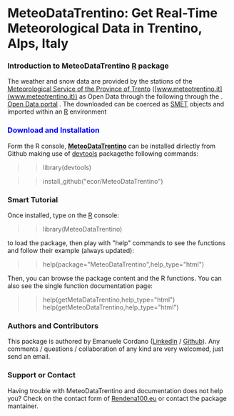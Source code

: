 # MeteoDataTrentino: Get Real-Time Meteorological Data in Trentino, Alps, Italy


### Introduction to MeteoDataTrentino [R](https://www.r-project.org/) package

The weather and snow data are provided by the stations of the [Meteorological Service of the Province of Trento](www.meteotrentino.it) ([www.meteotrentino.it](www.meteotrentino.it)) as Open Data through the following through the . [Open Data portal](http://dati.trentino.it/group/cat-meteo) . The downloaded can be coerced as [SMET](https://cran.r-project.org/web/packages/RSMET/index.html) objects and imported within an [R](https://www.r-project.org/) environment  

### <a name="installation"></a><font color="#0000ff">Download and Installation</font>

Form the R console, **<u>MeteoDataTrentino</u>** can be installed dirlectly from Github making use of [devtools](https://cran.r-project.org/web/packages/devtools/index.html) packagethe following commands:


> >library(devtools)

> >install_github("ecor/MeteoDataTrentino")



###   Smart Tutorial

Once installed, type on the [R](https://www.r-project.org/) console: 

> >library(MeteoDataTrentino) 

to load the package, then play with "help" commands to see the functions and follow their example (always updated):

>  >help(package="MeteoDataTrentino",help_type="html")

Then, you can browse the package content and the R functions. You can also see the single function documentation page: 

> >help(getMetaDataTrentino,help_type="html")
> >help(getMeteoDataTrentino,help_type="html")


###  Authors and Contributors

This package is authored by Emanuele Cordano ([LinkedIn](https://www.linkedin.com/in/emanuele-cordano-31995333) / [Github](https://github.com/ecor)). Any comments / questions / collaboration of any kind are very welcomed, just send an email.

### Support or Contact

Having trouble with MeteoDataTrentino and documentation does not help you? Check on the contact form of [Rendena100.eu](https://www.rendena100.eu/) or contact the package mantainer.



